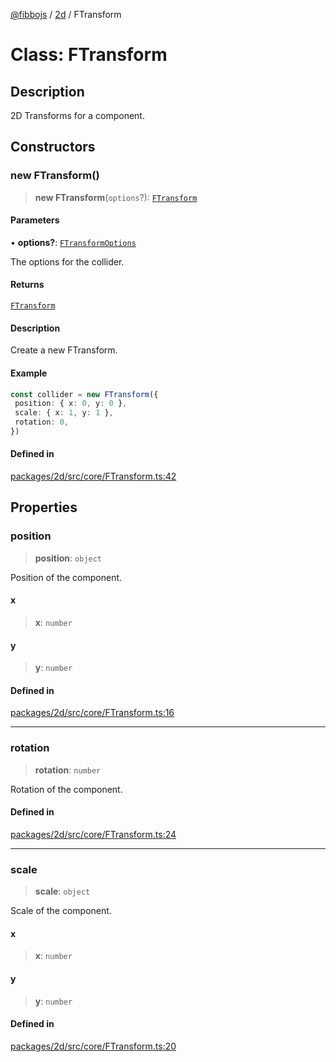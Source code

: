 [@fibbojs](/api/index) / [2d](/api/2d) / FTransform

# Class: FTransform

## Description

2D Transforms for a component.

## Constructors

### new FTransform()

> **new FTransform**(`options`?): [`FTransform`](FTransform.md)

#### Parameters

• **options?**: [`FTransformOptions`](../interfaces/FTransformOptions.md)

The options for the collider.

#### Returns

[`FTransform`](FTransform.md)

#### Description

Create a new FTransform.

#### Example

```ts
const collider = new FTransform({
 position: { x: 0, y: 0 },
 scale: { x: 1, y: 1 },
 rotation: 0,
})
```

#### Defined in

[packages/2d/src/core/FTransform.ts:42](https://github.com/fibbojs/fibbo/blob/b15d2db28a257e995075ea40c3de44dde73dcbf1/packages/2d/src/core/FTransform.ts#L42)

## Properties

### position

> **position**: `object`

Position of the component.

#### x

> **x**: `number`

#### y

> **y**: `number`

#### Defined in

[packages/2d/src/core/FTransform.ts:16](https://github.com/fibbojs/fibbo/blob/b15d2db28a257e995075ea40c3de44dde73dcbf1/packages/2d/src/core/FTransform.ts#L16)

***

### rotation

> **rotation**: `number`

Rotation of the component.

#### Defined in

[packages/2d/src/core/FTransform.ts:24](https://github.com/fibbojs/fibbo/blob/b15d2db28a257e995075ea40c3de44dde73dcbf1/packages/2d/src/core/FTransform.ts#L24)

***

### scale

> **scale**: `object`

Scale of the component.

#### x

> **x**: `number`

#### y

> **y**: `number`

#### Defined in

[packages/2d/src/core/FTransform.ts:20](https://github.com/fibbojs/fibbo/blob/b15d2db28a257e995075ea40c3de44dde73dcbf1/packages/2d/src/core/FTransform.ts#L20)
